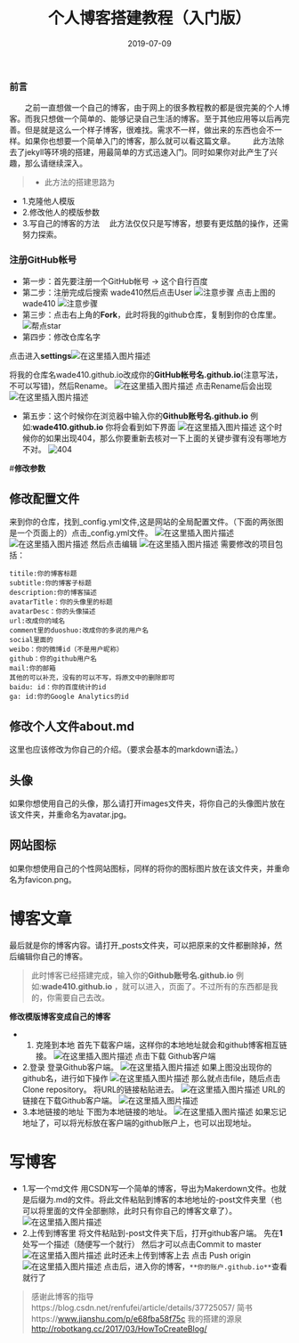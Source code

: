 ﻿---
layout: post
title: "个人博客搭建教程（入门版）"
date: 2019-07-09   
tag: 工具 
---

### 前言       

　　之前一直想做一个自己的博客，由于网上的很多教程教的都是很完美的个人博客。而我只想做一个简单的、能够记录自己生活的博客。至于其他应用等以后再完善。但是就是这么一个样子博客，很难找。需求不一样，做出来的东西也会不一样。如果你也想要一个简单入门的博客，那么就可以看这篇文章。 
　　此方法除去了jekyll等环境的搭建，用最简单的方式迅速入门。同时如果你对此产生了兴趣，那么请继续深入。
> * 此方法的搭建思路为

* 1.克隆他人模版
* 2.修改他人的模版参数
* 3.写自己的博客的方法
　此方法仅仅只是写博客，想要有更炫酷的操作，还需努力探索。  

### 注册GitHub帐号
   * 第一步：首先要注册一个GitHub帐号
      -> 这个自行百度
   * 第二步：注册完成后搜索 wade410然后点击User
![注意步骤](https://img-blog.csdnimg.cn/20190709220628235.png?x-oss-process=image/watermark,type_ZmFuZ3poZW5naGVpdGk,shadow_10,text_aHR0cHM6Ly9ibG9nLmNzZG4ubmV0L2h1MjUzNTM1NzU4NQ==,size_16,color_FFFFFF,t_70)
    点击上图的wade410
    ![注意步骤](https://img-blog.csdnimg.cn/20190709220725283.png?x-oss-process=image/watermark,type_ZmFuZ3poZW5naGVpdGk,shadow_10,text_aHR0cHM6Ly9ibG9nLmNzZG4ubmV0L2h1MjUzNTM1NzU4NQ==,size_16,color_FFFFFF,t_70)
   *  第三步：点击右上角的**Fork**，此时将我的github仓库，复制到你的仓库里。
    ![帮点star](https://img-blog.csdnimg.cn/20190709222530709.png?x-oss-process=image/watermark,type_ZmFuZ3poZW5naGVpdGk,shadow_10,text_aHR0cHM6Ly9ibG9nLmNzZG4ubmV0L2h1MjUzNTM1NzU4NQ==,size_16,color_FFFFFF,t_70)
   *  第四步：修改仓库名字
 
 点击进入**settings**![在这里插入图片描述](https://img-blog.csdnimg.cn/20190709222659770.png?x-oss-process=image/watermark,type_ZmFuZ3poZW5naGVpdGk,shadow_10,text_aHR0cHM6Ly9ibG9nLmNzZG4ubmV0L2h1MjUzNTM1NzU4NQ==,size_16,color_FFFFFF,t_70)
           
  将我的仓库名wade410.github.io改成你的**GitHub帐号名.github.io**(注意写法，不可以写错)，然后Rename。
           ![在这里插入图片描述](https://img-blog.csdnimg.cn/20190709222807584.png?x-oss-process=image/watermark,type_ZmFuZ3poZW5naGVpdGk,shadow_10,text_aHR0cHM6Ly9ibG9nLmNzZG4ubmV0L2h1MjUzNTM1NzU4NQ==,size_16,color_FFFFFF,t_70)
    点击Rename后会出现
    ![在这里插入图片描述](https://img-blog.csdnimg.cn/20190709223023933.png?x-oss-process=image/watermark,type_ZmFuZ3poZW5naGVpdGk,shadow_10,text_aHR0cHM6Ly9ibG9nLmNzZG4ubmV0L2h1MjUzNTM1NzU4NQ==,size_16,color_FFFFFF,t_70) 

   *  第五步：这个时候你在浏览器中输入你的**Github账号名.github.io** 例如:**wade410.github.io** 你将会看到如下界面
    ![在这里插入图片描述](https://img-blog.csdnimg.cn/20190709223111379.png?x-oss-process=image/watermark,type_ZmFuZ3poZW5naGVpdGk,shadow_10,text_aHR0cHM6Ly9ibG9nLmNzZG4ubmV0L2h1MjUzNTM1NzU4NQ==,size_16,color_FFFFFF,t_70)
   这个时候你的如果出现404，那么你要重新去核对一下上面的关键步骤有没有哪地方不对。
    ![404](https://img-blog.csdnimg.cn/20190709221738845.png?x-oss-process=image/watermark,type_ZmFuZ3poZW5naGVpdGk,shadow_10,text_aHR0cHM6Ly9ibG9nLmNzZG4ubmV0L2h1MjUzNTM1NzU4NQ==,size_16,color_FFFFFF,t_70)

#**修改参数**      

## 修改配置文件
来到你的仓库，找到_config.yml文件,这是网站的全局配置文件。（下面的两张图是一个页面上的）点击_config.yml文件。
![在这里插入图片描述](https://img-blog.csdnimg.cn/20190709223251811.png?x-oss-process=image/watermark,type_ZmFuZ3poZW5naGVpdGk,shadow_10,text_aHR0cHM6Ly9ibG9nLmNzZG4ubmV0L2h1MjUzNTM1NzU4NQ==,size_16,color_FFFFFF,t_70)
![在这里插入图片描述](https://img-blog.csdnimg.cn/20190709223336117.png?x-oss-process=image/watermark,type_ZmFuZ3poZW5naGVpdGk,shadow_10,text_aHR0cHM6Ly9ibG9nLmNzZG4ubmV0L2h1MjUzNTM1NzU4NQ==,size_16,color_FFFFFF,t_70)
  然后点击编辑
  ![在这里插入图片描述](https://img-blog.csdnimg.cn/2019070922352411.png?x-oss-process=image/watermark,type_ZmFuZ3poZW5naGVpdGk,shadow_10,text_aHR0cHM6Ly9ibG9nLmNzZG4ubmV0L2h1MjUzNTM1NzU4NQ==,size_16,color_FFFFFF,t_70)
    需要修改的项目包括：

    titile:你的博客标题
    subtitle:你的博客子标题
    description:你的博客描述
    avatarTitle：你的头像里的标题
    avatarDesc：你的头像描述
    url:改成你的域名
    comment里的duoshuo:改成你的多说的用户名
    social里面的
    weibo：你的微博id（不是用户昵称）
    github：你的github用户名
    mail:你的邮箱
    其他的可以补充，没有的可以不写，将原文中的删除即可
    baidu: id：你的百度统计的id
    ga: id:你的Google Analytics的id
    
## 修改个人文件about.md

这里也应该修改为你自己的介绍。（要求会基本的markdown语法。）

## 头像

如果你想使用自己的头像，那么请打开images文件夹，将你自己的头像图片放在该文件夹，并重命名为avatar.jpg。
## 网站图标

如果你想使用自己的个性网站图标，同样的将你的图标图片放在该文件夹，并重命名为favicon.png。

# **博客文章**

最后就是你的博客内容。请打开_posts文件夹，可以把原来的文件都删除掉，然后编辑你自己的博客。

> 此时博客已经搭建完成，输入你的**Github账号名.github.io** 例如:**wade410.github.io** ，就可以进入，页面了。不过所有的东西都是我的，你需要自己去改。

**修改模版博客变成自己的博客**

* 1. 克隆到本地
 	首先下载客户端，这样你的本地地址就会和github博客相互链接。
 	![在这里插入图片描述](https://img-blog.csdnimg.cn/20190709224217508.png?x-oss-process=image/watermark,type_ZmFuZ3poZW5naGVpdGk,shadow_10,text_aHR0cHM6Ly9ibG9nLmNzZG4ubmV0L2h1MjUzNTM1NzU4NQ==,size_16,color_FFFFFF,t_70)
点击下载 Github客户端
* 2.登录
 登录Github客户端。
     ![在这里插入图片描述](https://img-blog.csdnimg.cn/20190709224732550.png?x-oss-process=image/watermark,type_ZmFuZ3poZW5naGVpdGk,shadow_10,text_aHR0cHM6Ly9ibG9nLmNzZG4ubmV0L2h1MjUzNTM1NzU4NQ==,size_16,color_FFFFFF,t_70)
如果上图没出现你的github名，进行如下操作
![在这里插入图片描述](https://img-blog.csdnimg.cn/20190709224837911.png?x-oss-process=image/watermark,type_ZmFuZ3poZW5naGVpdGk,shadow_10,text_aHR0cHM6Ly9ibG9nLmNzZG4ubmV0L2h1MjUzNTM1NzU4NQ==,size_16,color_FFFFFF,t_70)
那么就点击file，随后点击Clone repository。
将URL的链接粘贴进去。
![在这里插入图片描述](https://img-blog.csdnimg.cn/20190709225038373.png?x-oss-process=image/watermark,type_ZmFuZ3poZW5naGVpdGk,shadow_10,text_aHR0cHM6Ly9ibG9nLmNzZG4ubmV0L2h1MjUzNTM1NzU4NQ==,size_16,color_FFFFFF,t_70)
URL的链接在下载Github客户端。
![在这里插入图片描述](https://img-blog.csdnimg.cn/20190709225217151.png?x-oss-process=image/watermark,type_ZmFuZ3poZW5naGVpdGk,shadow_10,text_aHR0cHM6Ly9ibG9nLmNzZG4ubmV0L2h1MjUzNTM1NzU4NQ==,size_16,color_FFFFFF,t_70)
* 3.本地链接的地址
下图为本地链接的地址。
![在这里插入图片描述](https://img-blog.csdnimg.cn/20190709225553828.png?x-oss-process=image/watermark,type_ZmFuZ3poZW5naGVpdGk,shadow_10,text_aHR0cHM6Ly9ibG9nLmNzZG4ubmV0L2h1MjUzNTM1NzU4NQ==,size_16,color_FFFFFF,t_70)
如果忘记地址了，可以将光标放在客户端的github账户上，也可以出现地址。
# **写博客**
* 1.写一个md文件
用CSDN写一个简单的博客，导出为Makerdown文件。也就是后缀为.md的文件。将此文件粘贴到博客的本地地址的-post文件夹里（也可以将里面的文件全部删除，此时只有你自己的博客文章了）。
![在这里插入图片描述](https://img-blog.csdnimg.cn/20190709230152709.png?x-oss-process=image/watermark,type_ZmFuZ3poZW5naGVpdGk,shadow_10,text_aHR0cHM6Ly9ibG9nLmNzZG4ubmV0L2h1MjUzNTM1NzU4NQ==,size_16,color_FFFFFF,t_70)
* 2.上传到博客里
	将文件粘贴到-post文件夹下后，打开github客户端。
	先在**1**处写一个描述（随便写一个就行）
	然后才可以点击Commit to master
	![在这里插入图片描述](https://img-blog.csdnimg.cn/2019070923063830.png?x-oss-process=image/watermark,type_ZmFuZ3poZW5naGVpdGk,shadow_10,text_aHR0cHM6Ly9ibG9nLmNzZG4ubmV0L2h1MjUzNTM1NzU4NQ==,size_16,color_FFFFFF,t_70)
	此时还未上传到博客上去
	点击	Push origin
	![在这里插入图片描述](https://img-blog.csdnimg.cn/20190709230954210.png?x-oss-process=image/watermark,type_ZmFuZ3poZW5naGVpdGk,shadow_10,text_aHR0cHM6Ly9ibG9nLmNzZG4ubmV0L2h1MjUzNTM1NzU4NQ==,size_16,color_FFFFFF,t_70)
	点击后，进入你的博客，`**你的账户.github.io**`查看就行了
	

> 感谢此博客的指导https://blog.csdn.net/renfufei/article/details/37725057/
> 简书https://www.jianshu.com/p/e68fba58f75c
>我的搭建的源泉 http://robotkang.cc/2017/03/HowToCreateBlog/


	

